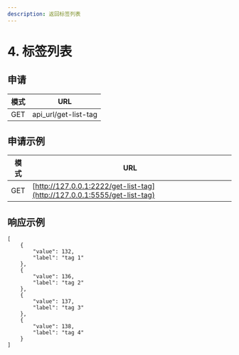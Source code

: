 ```yaml
---
description: 返回标签列表
---
```


# 4. 标签列表

## 申请

| 模式  | URL                   |
| --- | --------------------- |
| GET | api\_url/get-list-tag |

## 申请示例

| 模式  | URL                                                                      |
| --- | ------------------------------------------------------------------------ |
| GET | [http://127.0.0.1:2222/get-list-tag](http://127.0.0.1:5555/get-list-tag) |

## 响应示例

```
[
    {
        "value": 132,
        "label": "tag 1"
    },
    {
        "value": 136,
        "label": "tag 2"
    },
    {
        "value": 137,
        "label": "tag 3"
    },
    {
        "value": 138,
        "label": "tag 4"
    }
]
```
